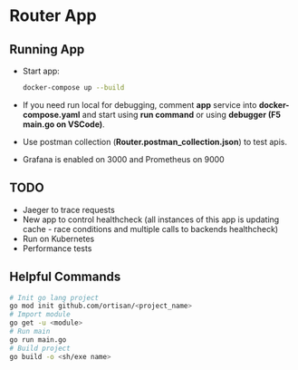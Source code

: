 # Router App

## Running App

- Start app:

  ```sh
  docker-compose up --build
  ```

- If you need run local for debugging, comment **app** service into **docker-compose.yaml** and start using **run command** or using **debugger (F5 main.go on VSCode)**.

- Use postman collection (**Router.postman_collection.json**) to test apis.

- Grafana is enabled on 3000 and Prometheus on 9000

## TODO

- Jaeger to trace requests
- New app to control healthcheck (all instances of this app is updating cache - race conditions and multiple calls to backends healthcheck)
- Run on Kubernetes
- Performance tests

## Helpful Commands

```sh
# Init go lang project
go mod init github.com/ortisan/<project_name>
# Import module
go get -u <module>
# Run main
go run main.go
# Build project
go build -o <sh/exe name>
```

